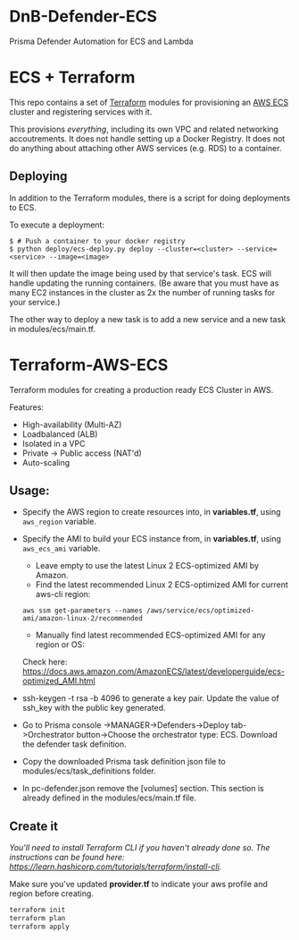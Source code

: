 # DnB-Defender-ECS

Prisma Defender Automation for ECS and Lambda

# ECS + Terraform

This repo contains a set of [Terraform](https://terraform.io/) modules for
provisioning an [AWS ECS](https://aws.amazon.com/ecs/) cluster and registering
services with it.

This provisions _everything_, including its own VPC and related
networking accoutrements. It does not handle setting up a Docker Registry. It
does not do anything about attaching other AWS services (e.g. RDS) to a
container.

## Deploying

In addition to the Terraform modules, there is a script for doing deployments to
ECS.

To execute a deployment:

```console
$ # Push a container to your docker registry
$ python deploy/ecs-deploy.py deploy --cluster=<cluster> --service=<service> --image=<image>
```

It will then update the image being used by that service's task. ECS will handle
updating the running containers. (Be aware that you must have as many EC2
instances in the cluster as 2x the number of running tasks for your service.)

The other way to deploy a new task is to add a new service and a new task in modules/ecs/main.tf.

# Terraform-AWS-ECS

Terraform modules for creating a production ready ECS Cluster in AWS.

Features:
* High-availability (Multi-AZ)
* Loadbalanced (ALB)
* Isolated in a VPC
* Private -> Public access (NAT'd)
* Auto-scaling

## Usage:

* Specify the AWS region to create resources into, in **variables.tf**, using `aws_region` variable.
* Specify the AMI to build your ECS instance from, in **variables.tf**, using `aws_ecs_ami` variable.
  * Leave empty to use the latest Linux 2 ECS-optimized AMI by Amazon.
  * Find the latest recommended Linux 2 ECS-optimized AMI for current aws-cli region:
  
  ```
  aws ssm get-parameters --names /aws/service/ecs/optimized-ami/amazon-linux-2/recommended
  ```
  
  * Manually find latest recommended ECS-optimized AMI for any region or OS:
  
  Check here: https://docs.aws.amazon.com/AmazonECS/latest/developerguide/ecs-optimized_AMI.html
* ssh-keygen -t rsa -b 4096 to generate a key pair. Update the value of ssh_key with the public key generated.
* Go to Prisma console ->MANAGER->Defenders->Deploy tab->Orchestrator button->Choose the orchestrator type: ECS. Download the defender task definition. 
* Copy the downloaded Prisma task definition json file to modules/ecs/task_definitions folder.
* In pc-defender.json remove the [volumes] section.  This section is already defined in the modules/ecs/main.tf file.

## Create it

*You'll need to install Terraform CLI if you haven't already done so. The instructions can be found here: https://learn.hashicorp.com/tutorials/terraform/install-cli.*

Make sure you've updated **provider.tf** to indicate your aws profile and region before creating.


```bash
terraform init 
terraform plan 
terraform apply

